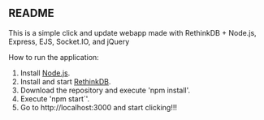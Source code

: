 ## README
This is a simple click and update webapp made with RethinkDB + Node.js, Express, EJS, Socket.IO, and jQuery

How to run the application:

1. Install [Node.js](https://nodejs.org/en/download/).
2. Install and start [RethinkDB](http://rethinkdb.com/docs/install/).
3. Download the repository and execute 'npm install'.
4. Execute 'npm start`'.
5. Go to http://localhost:3000 and start clicking!!!